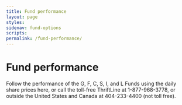 ```yaml
---
title: Fund performance
layout: page
styles:
sidenav: fund-options
scripts:
permalink: /fund-performance/
---
```


# Fund performance

Follow the performance of the G, F, C, S, I, and L Funds using the daily share prices here, or call the toll-free ThriftLine at 1-877-968-3778, or outside the United States and Canada at 404-233-4400 (not toll free). 


<!-- CONTENT END -->
